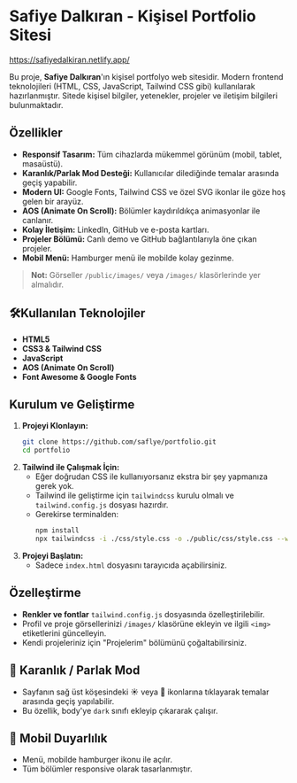# Safiye Dalkıran - Kişisel Portfolio Sitesi

https://safiyedalkiran.netlify.app/

Bu proje, **Safiye Dalkıran**'ın kişisel portfolyo web sitesidir. Modern frontend teknolojileri (HTML, CSS, JavaScript, Tailwind CSS gibi) kullanılarak hazırlanmıştır. Sitede kişisel bilgiler, yetenekler, projeler ve iletişim bilgileri bulunmaktadır.

##  Özellikler

- **Responsif Tasarım:** Tüm cihazlarda mükemmel görünüm (mobil, tablet, masaüstü).
- **Karanlık/Parlak Mod Desteği:** Kullanıcılar dilediğinde temalar arasında geçiş yapabilir.
- **Modern UI:** Google Fonts, Tailwind CSS ve özel SVG ikonlar ile göze hoş gelen bir arayüz.
- **AOS (Animate On Scroll):** Bölümler kaydırıldıkça animasyonlar ile canlanır.
- **Kolay İletişim:** LinkedIn, GitHub ve e-posta kartları.
- **Projeler Bölümü:** Canlı demo ve GitHub bağlantılarıyla öne çıkan projeler.
- **Mobil Menü:** Hamburger menü ile mobilde kolay gezinme.

> **Not:** Görseller `/public/images/` veya `/images/` klasörlerinde yer almalıdır.

## 🛠Kullanılan Teknolojiler

- **HTML5**
- **CSS3 & Tailwind CSS**
- **JavaScript**
- **AOS (Animate On Scroll)**
- **Font Awesome & Google Fonts**

##  Kurulum ve Geliştirme

1. **Projeyi Klonlayın:**
   ```bash
   git clone https://github.com/saflye/portfolio.git
   cd portfolio
   ```
2. **Tailwind ile Çalışmak İçin:**
   - Eğer doğrudan CSS ile kullanıyorsanız ekstra bir şey yapmanıza gerek yok.
   - Tailwind ile geliştirme için `tailwindcss` kurulu olmalı ve `tailwind.config.js` dosyası hazırdır.
   - Gerekirse terminalden:
     ```bash
     npm install
     npx tailwindcss -i ./css/style.css -o ./public/css/style.css --watch
     ```
3. **Projeyi Başlatın:**
   - Sadece `index.html` dosyasını tarayıcıda açabilirsiniz.

## Özelleştirme

- **Renkler ve fontlar** `tailwind.config.js` dosyasında özelleştirilebilir.
- Profil ve proje görsellerinizi `/images/` klasörüne ekleyin ve ilgili `<img>` etiketlerini güncelleyin.
- Kendi projeleriniz için "Projelerim" bölümünü çoğaltabilirsiniz.

## 🌙 Karanlık / Parlak Mod

- Sayfanın sağ üst köşesindeki ☀️ veya 🌙 ikonlarına tıklayarak temalar arasında geçiş yapılabilir.
- Bu özellik, body'ye `dark` sınıfı ekleyip çıkararak çalışır.

## 📱 Mobil Duyarlılık

- Menü, mobilde hamburger ikonu ile açılır.
- Tüm bölümler responsive olarak tasarlanmıştır.

